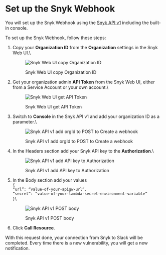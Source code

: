 # Set up the Snyk Webhook

You will set up the Snyk Webhook using the [Snyk API v1](https://snyk.docs.apiary.io/#reference/webhooks/webhook-collection/create-a-webhook) including the built-in console.

To set up the Snyk Webhook, follow these steps:

1.  Copy your **Organization ID** from the **Organization** settings in the Snyk Web UI.\


    <figure><img src="https://lh3.googleusercontent.com/n5_nk9_s2lIb982FQV8LwIQzgYWxC6xeDKEiZMnN_TvrAuDV5oWvCR2RO15XMzyhvVpQwpg1IcL97ljvhis1Q3hfynm91EEqRQvaA7mdkeholt_JvmKPeq1eVmgmnQu5Iaahmdl4UC_8oPP4A6kSGUBO7iz0YPrBca4hbhXOLndO_DLK0NkPPK4dmQ" alt="Snyk Web UI copy Organization ID"><figcaption><p>Snyk Web UI copy Organization ID</p></figcaption></figure>
2.  Get your organization admin **API Token** from the Snyk Web UI, either from a Service Account or your own account.\


    <figure><img src="https://lh4.googleusercontent.com/MMFNYicHGcrUS0OivVU5TzjZLM90tyjlULOXxl1lDov1vCBwg93f6w2X-3TA2fP-cQSyOCLNHCwPit1EijUGgtYv9lxgJqNC2sU67a0fOSDn9nwi-bULgLPJ2x3l8EeWflr8w8CcccL2ahfLRFwVcSZHgj3XJLqB3cd_9XzO4gcVzlsPhCiJyZPMWA" alt="Snyk Web UI get API Token"><figcaption><p>Snyk Web UI get API Token</p></figcaption></figure>
3.  Switch to **Console** in the Snyk API v1 and add your organization ID as a parameter.\


    <figure><img src="https://lh3.googleusercontent.com/-sXMkOgM3GdCYP-15KqxtZ5DhxZlV3coqUZLYNdNnpVSdCFMH7wZApPhJAr9_8JxzAqyZOFGdIpqjT1t5Jpj570jQ67ykj_L3db4Gph3s74QOXdXjTwEJdRHRfWW0jpY14_lBAOinKC4x1An7yIIfHI-lk-cMULUosb8uDxC_z9mleGNkbdwUC3zVA" alt="Snyk API v1 add orgId to POST to Create a webhook"><figcaption><p>Snyk API v1 add orgId to POST to Create a webhook</p></figcaption></figure>


4.  In the Headers section add your Snyk API key to the **Authorization**.\


    <figure><img src="https://lh6.googleusercontent.com/nhlX0u7hJZSTue4rK01FLvComCMVmEQc1uE_z0nsnQ2_uK0ew5TFryBrTBkL24AKj03NjwKZvK5DsoN6j3fdKu0K9lX2a6SN2JP30m5-ST_Fj-IlMYO4Nu6PwDaDMeQH0ZPzyCF7__zc77iIaHRxxV2_57JDmgv7NbCeJi3Ti3LwP5K9UyYpkrma1A" alt="Snyk API v1 add API key to Authorization"><figcaption><p>Snyk API v1 add API key to Authorization</p></figcaption></figure>
5.  In the Body section add your values\
    `{` \
    &#x20;    `“url”: “value-of-your-apigw-url”,`\
    &#x20;    `“secret”: “value-of-your-lambda-secret-environment-variable”` \
    `}`\


    <figure><img src="https://lh5.googleusercontent.com/VXsSM6NFIWtWa_D4t_pJsWMUm3jHLMxSTEH8N7uLmb7IX98oxfm80_nPg0F6SGd-ffqth-iH3a2afcRQvE58hl5YoAP0NfvfaSPeUP6osRYdnPiPd1-ZOGUajvFk3vvOfXye_khV6lOylFC-T-47nLjclQD7ls8soL-EbWa8KAznWZJeLtj05eshSQ" alt="Snyk API v1 POST body"><figcaption><p>Snyk API v1 POST body</p></figcaption></figure>
6. Click **Call Resource**.

With this request done, your connection from Snyk to Slack will be completed. Every time there is a new vulnerability, you will get a new notification.
